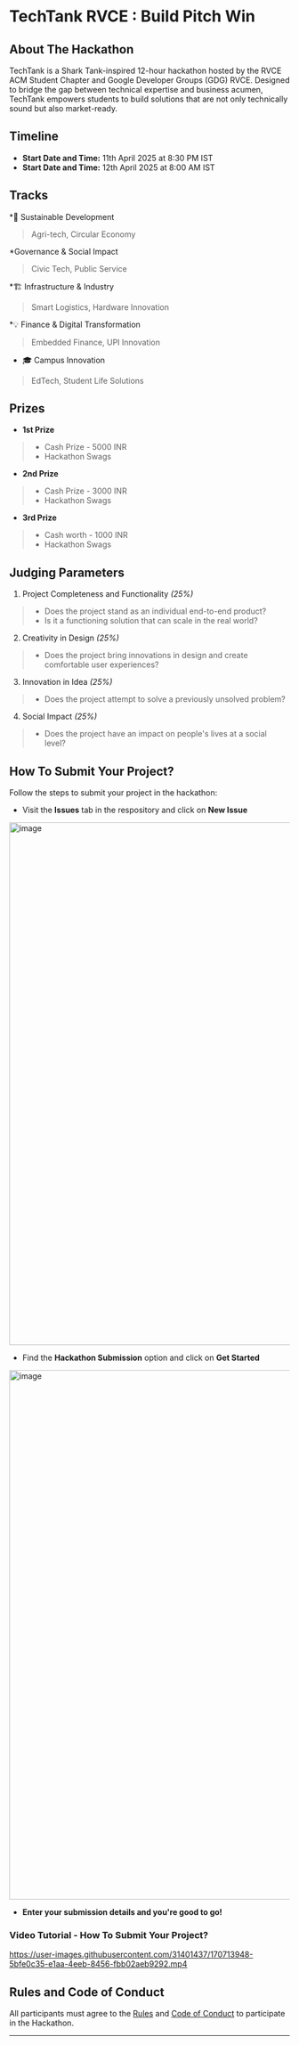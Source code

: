 # TechTank RVCE : Build Pitch Win 

## About The Hackathon

TechTank is a Shark Tank-inspired 12-hour hackathon hosted by the RVCE ACM Student Chapter and Google Developer Groups (GDG) RVCE. Designed to bridge the gap between technical expertise and business acumen, TechTank empowers students to build solutions that are not only technically sound but also market-ready.

## Timeline

* **Start Date and Time:** 11th April 2025 at 8:30 PM IST
* **Start Date and Time:** 12th April 2025 at 8:00 AM IST

## Tracks

*⁠🌱 Sustainable Development 
> Agri-tech, Circular Economy

*Governance & Social Impact
> Civic Tech, Public Service

*🏗 Infrastructure & Industry 
> Smart Logistics, Hardware Innovation

*💡 Finance & Digital Transformation 
> Embedded Finance, UPI Innovation

* ⁠🎓 Campus Innovation
> EdTech, Student Life Solutions


## Prizes

* **1st Prize**

>* Cash Prize - 5000 INR
>* Hackathon Swags


* **2nd Prize**

>* Cash Prize - 3000 INR
>* Hackathon Swags

* **3rd Prize**

>* Cash worth - 1000 INR
>* Hackathon Swags

## Judging Parameters

1. Project Completeness and Functionality *(25%)*

> * Does the project stand as an individual end-to-end product?
> * Is it a functioning solution that can scale in the real world?

2. Creativity in Design *(25%)*

> * Does the project bring innovations in design and create comfortable user experiences?

3. Innovation in Idea *(25%)*

> * Does the project attempt to solve a previously unsolved problem?

4. Social Impact *(25%)*

> * Does the project have an impact on people's lives at a social level?

## How To Submit Your Project?

Follow the steps to submit your project in the hackathon:

* Visit the **Issues** tab in the respository and click on **New Issue**
<img width="939" alt="image" src="https://user-images.githubusercontent.com/31401437/170703361-5194ebb5-6938-4a25-abef-25ea4c60ae0b.png">

* Find the **Hackathon Submission** option and click on **Get Started** 
<img width="951" alt="image" src="https://user-images.githubusercontent.com/31401437/170703875-ec6a0737-f910-4734-9c5b-cb359d12ac91.png">

* **Enter your submission details and you're good to go!**

### Video Tutorial - How To Submit Your Project?

https://user-images.githubusercontent.com/31401437/170713948-5bfe0c35-e1aa-4eeb-8456-fbb02aeb9292.mp4

## Rules and Code of Conduct

All participants must agree to the [Rules](RULES.md) and [Code of Conduct](CODE_OF_CONDUCT.md) to participate in the Hackathon.

---
